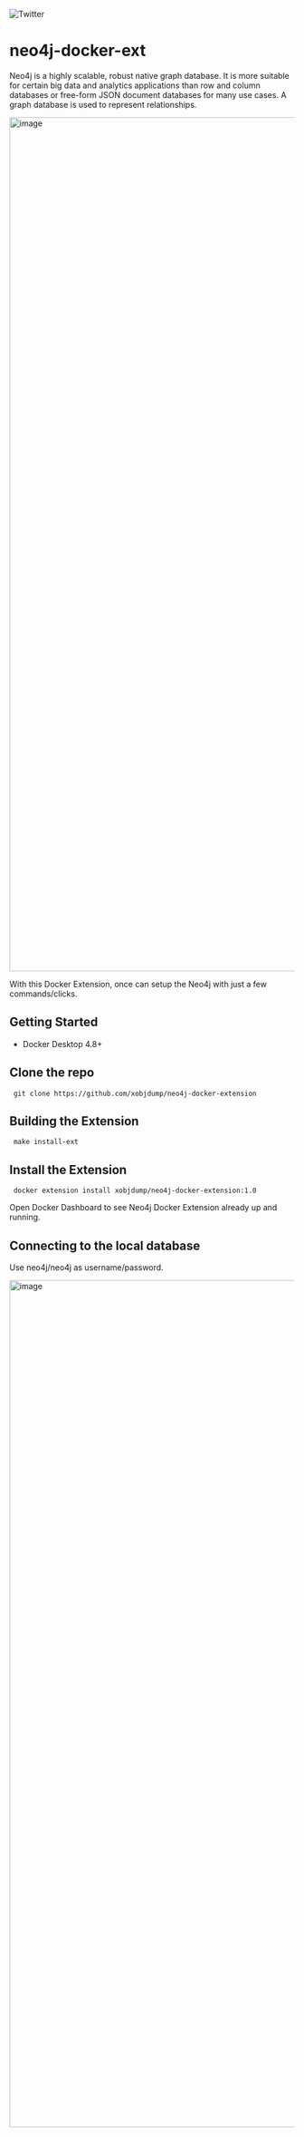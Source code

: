 ![Twitter](https://img.shields.io/twitter/follow/tamalware?style=social)


# neo4j-docker-ext



Neo4j is a highly scalable, robust native graph database. It is more suitable for certain big data and analytics applications than row and column databases or free-form JSON document databases for many use cases. 
A graph database is used to represent relationships.

<img width="1507" alt="image" src="https://user-images.githubusercontent.com/34368930/203765682-2e391676-ce54-4424-8594-382a172329f0.png">

With this Docker Extension, once can setup the Neo4j with just a few commands/clicks.



## Getting Started

- Docker Desktop 4.8+

## Clone the repo

```shell
 git clone https://github.com/xobjdump/neo4j-docker-extension
 ```
 
 ## Building the Extension
 
 ```
  make install-ext
 ```
 
 ## Install the Extension
 
 ```shell
  docker extension install xobjdump/neo4j-docker-extension:1.0         
  ```
 
 Open Docker Dashboard to see Neo4j Docker Extension already up and running.
 
 ## Connecting to the local database
 
 Use neo4j/neo4j as username/password.
 
 <img width="1495" alt="image" src="https://user-images.githubusercontent.com/34368930/203767042-3b017a73-ea9c-46cd-b068-73f4e697c517.png">




